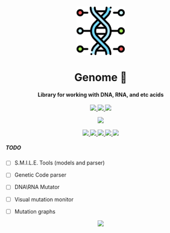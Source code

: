<!-- Logo -->
<p align="center">
  <a href="#">
    <img height="128" width="128" src="https://raw.githubusercontent.com/0xF6/Genome/master/extra/icon.png">
  </a>
</p>

<!-- Name -->
<h1 align="center">
  Genome 🧬
</h1>
<!-- desc -->
<h4 align="center">
  Library for working with DNA, RNA, and etc acids
</h4>

<!-- classic badges -->
<p align="center">
    <a href="https://dev.azure.com/0xF6/Genome/_build">
    <img src="https://dev.azure.com/0xF6/Genome/_apis/build/status/0xF6.Genome?branchName=master">
  </a>
  <a href="#">
    <img src="http://img.shields.io/:license-MIT-blue.svg">
  </a>
  <a href="https://github.com/0xF6/Genome/releases">
    <img src="https://img.shields.io/github/release/0xF6/Genome.svg?logo=github&style=flat">
  </a>
</p>

<!-- popup badges -->
<p align="center">
  <a href="https://t.me/ivysola">
    <img src="https://img.shields.io/badge/Ask%20Me-Anything-1f425f.svg?style=popout-square&logo=telegram">
  </a>
</p>

<!-- big badges -->
<p align="center">
  <a href="#">
    <img src="https://forthebadge.com/images/badges/made-with-c-sharp.svg">
    <img src="https://forthebadge.com/images/badges/designed-in-ms-paint.svg">
    <img src="https://forthebadge.com/images/badges/ages-18.svg">
    <img src="https://ForTheBadge.com/images/badges/winter-is-coming.svg">
    <img src="https://forthebadge.com/images/badges/gluten-free.svg">
  </a>
</p>

##### TODO
- [ ] S.M.I.L.E. Tools (models and parser)
- [ ] Genetic Code parser
- [ ] DNA\RNA Mutator
- [ ] Visual mutation monitor
- [ ] Mutation graphs

  


<p align="center">
   <a href="https://ko-fi.com/P5P7YFY5">
    <img src="https://www.ko-fi.com/img/githubbutton_sm.svg">
  </a>
</p>
